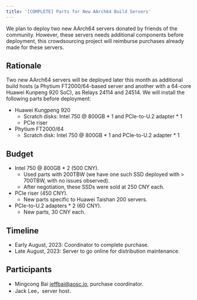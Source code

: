 ```yaml
---
title: '[COMPLETE] Parts for New AArch64 Build Servers'
---
```


We plan to deploy two new AArch64 servers donated by friends of the community. However, these servers needs additional components before deployment, this crowdsourcing project will reimburse purchases already made for these servers.

## Rationale

Two new AArch64 servers will be deployed later this month as additional build hosts (a Phytium FT2000/64-based server and another with a 64-core Huawei Kunpeng 920 SoC), as Relays 24114 and 24514. We will install the following parts before deployment:

- Huawei Kungpeng 920
  - Scratch disks: Intel 750 @ 800GB * 1 and PCIe-to-U.2 adapter * 1
  - PCIe riser
- Phytium FT2000/64
  - Scratch disk: Intel 750 @ 800GB * 1 and PCIe-to-U.2 adapter * 1

## Budget

+ Intel 750 @ 800GB * 2 (500 CNY).
  - Used parts with 200TBW (we have one such SSD deployed with > 700TBW, with no issues observed).
  - After negotiation, these SSDs were sold at 250 CNY each.
+ PCIe riser (450 CNY).
  - New parts specific to Huawei Taishan 200 servers.
+ PCIe-to-U.2 adapters * 2 (60 CNY).
  - New parts, 30 CNY each.

## Timeline

- Early August, 2023: Coordinator to complete purchase.
- Late August, 2023: Server to go online for distribution maintenance.

## Participants

- Mingcong Bai <jeffbai@aosc.io>, purchase coordinator.
- Jack Lee，server host.
